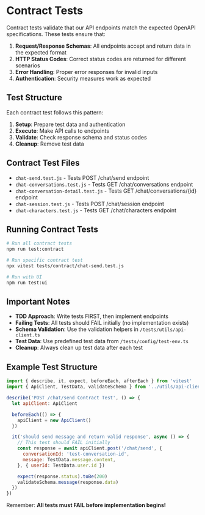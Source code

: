 # Contract Tests

Contract tests validate that our API endpoints match the expected OpenAPI specifications. These tests ensure that:

1. **Request/Response Schemas**: All endpoints accept and return data in the expected format
2. **HTTP Status Codes**: Correct status codes are returned for different scenarios
3. **Error Handling**: Proper error responses for invalid inputs
4. **Authentication**: Security measures work as expected

## Test Structure

Each contract test follows this pattern:
1. **Setup**: Prepare test data and authentication
2. **Execute**: Make API calls to endpoints
3. **Validate**: Check response schema and status codes
4. **Cleanup**: Remove test data

## Contract Test Files

- `chat-send.test.js` - Tests POST /chat/send endpoint
- `chat-conversations.test.js` - Tests GET /chat/conversations endpoint
- `chat-conversation-detail.test.js` - Tests GET /chat/conversations/{id} endpoint
- `chat-session.test.js` - Tests POST /chat/session endpoint
- `chat-characters.test.js` - Tests GET /chat/characters endpoint

## Running Contract Tests

```bash
# Run all contract tests
npm run test:contract

# Run specific contract test
npx vitest tests/contract/chat-send.test.js

# Run with UI
npm run test:ui
```

## Important Notes

- **TDD Approach**: Write tests FIRST, then implement endpoints
- **Failing Tests**: All tests should FAIL initially (no implementation exists)
- **Schema Validation**: Use the validation helpers in `/tests/utils/api-client.ts`
- **Test Data**: Use predefined test data from `/tests/config/test-env.ts`
- **Cleanup**: Always clean up test data after each test

## Example Test Structure

```javascript
import { describe, it, expect, beforeEach, afterEach } from 'vitest'
import { ApiClient, TestData, validateSchema } from '../utils/api-client'

describe('POST /chat/send Contract Test', () => {
  let apiClient: ApiClient

  beforeEach(() => {
    apiClient = new ApiClient()
  })

  it('should send message and return valid response', async () => {
    // This test should FAIL initially
    const response = await apiClient.post('/chat/send', {
      conversationId: 'test-conversation-id',
      message: TestData.message.content,
    }, { userId: TestData.user.id })

    expect(response.status).toBe(200)
    validateSchema.message(response.data)
  })
})
```

Remember: **All tests must FAIL before implementation begins!**